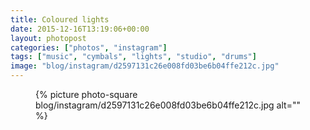 ```yaml
---
title: Coloured lights
date: 2015-12-16T13:19:06+00:00
layout: photopost
categories: ["photos", "instagram"]
tags: ["music", "cymbals", "lights", "studio", "drums"]
image: "blog/instagram/d2597131c26e008fd03be6b04ffe212c.jpg"
---
```


<figure class="photo photo--square">
  {% picture photo-square blog/instagram/d2597131c26e008fd03be6b04ffe212c.jpg alt="" %}
</figure>


